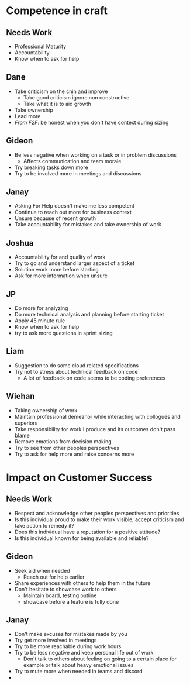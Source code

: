# Competence in craft

## Needs Work
- Professional Maturity
- Accountability
- Know when to ask for help

## Dane
- Take criticism on the chin and improve
	- Take good criticism ignore non constructive
	- Take what it is to aid growth
- Take ownership
- Lead more
- *From F2F*: be honest when you don't have context during sizing

## Gideon
- Be less negative when working on a task or in problem discussions
	- Affects communication and team morale
- Try breaking tasks down more
- Try to be involved more in meetings and discussions

## Janay
- Asking For Help doesn't make me less competent
- Continue to reach out more for business context
- Unsure because of recent growth
- Take accountability for mistakes and take ownership of work

## Joshua
- Accountability for and quality of work
- Try to go and understand larger aspect of a ticket
- Solution work more before starting
- Ask for more information when unsure

## JP
- Do more for analyzing
- Do more technical analysis and planning before starting ticket
- Apply 45 minute rule
- Know when to ask for help
- try to ask more questions in sprint sizing

## Liam
- Suggestion to do some cloud related specifications
- Try not to stress about technical feedback on code
	- A lot of feedback on code seems to be coding preferences

## Wiehan
- Taking ownership of work
- Maintain professional demeanor while interacting with collogues and superiors
- Take responsibility for work I produce and its outcomes don't pass blame
- Remove emotions from decision making
- Try to see from other peoples perspectives
- Try to ask for help more and raise concerns more

# Impact on Customer Success

## Needs Work
- Respect and acknowledge other peoples perspectives and priorities
- Is this individual proud to make their work visible, accept criticism and take action to remedy it?
- Does this individual have a reputation for a positive attitude?
- Is this individual known for being available and reliable?

## Gideon
- Seek aid when needed
	- Reach out for help earlier
- Share experiences with others to help them in the future
- Don't hesitate to showcase work to others 
	- Maintain board, testing outline 
	- showcase before a feature is fully done

## Janay
- Don't make excuses for mistakes made by you
- Try get more involved in meetings
- Try to be more reachable during work hours
- Try to be less negative and keep personal life out of work
	- Don't talk to others about feeling on going to a certain place for example or talk about heavy emotional issues
- Try to mute more when needed in teams and discord
- 